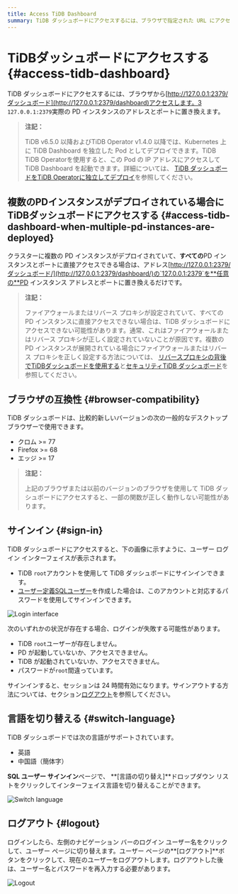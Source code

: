 ```yaml
---
title: Access TiDB Dashboard
summary: TiDB ダッシュボードにアクセスするには、ブラウザで指定された URL にアクセスします。複数の PD インスタンスの場合は、アドレスを任意の PD インスタンスのアドレスとポートに置き換えます。新しいバージョンの Chrome、Firefox、または Edge ブラウザを使用します。TiDB ルート アカウントまたはユーザー定義の SQL ユーザーでサインインします。セッションは 24 時間有効です。英語と中国語を切り替えます。ログアウトするには、ユーザー名をクリックしてから [ログアウト] ボタンをクリックします。
---
```


# TiDBダッシュボードにアクセスする {#access-tidb-dashboard}

TiDB ダッシュボードにアクセスするには、ブラウザから[http://127.0.0.1:2379/ダッシュボード](http://127.0.0.1:2379/dashboard)アクセスします。3 `127.0.0.1:2379`実際の PD インスタンスのアドレスとポートに置き換えます。

> **注記：**
>
> TiDB v6.5.0 以降およびTiDB Operator v1.4.0 以降では、Kubernetes 上に TiDB Dashboard を独立した Pod としてデプロイできます。TiDB TiDB Operatorを使用すると、この Pod の IP アドレスにアクセスして TiDB Dashboard を起動できます。詳細については、 [TiDB ダッシュボードをTiDB Operatorに独立してデプロイ](https://docs.pingcap.com/tidb-in-kubernetes/dev/get-started#deploy-tidb-dashboard-independently)を参照してください。

## 複数のPDインスタンスがデプロイされている場合にTiDBダッシュボードにアクセスする {#access-tidb-dashboard-when-multiple-pd-instances-are-deployed}

クラスターに複数の PD インスタンスがデプロイされていて、**すべての**PD インスタンスとポートに直接アクセスできる場合は、アドレス[http://127.0.0.1:2379/ダッシュボード/](http://127.0.0.1:2379/dashboard/)の`127.0.0.1:2379`を**任意の**PD インスタンス アドレスとポートに置き換えるだけです。

> **注記：**
>
> ファイアウォールまたはリバース プロキシが設定されていて、すべての PD インスタンスに直接アクセスできない場合は、TiDB ダッシュボードにアクセスできない可能性があります。通常、これはファイアウォールまたはリバース プロキシが正しく設定されていないことが原因です。複数の PD インスタンスが展開されている場合にファイアウォールまたはリバース プロキシを正しく設定する方法については、 [リバースプロキシの背後でTiDBダッシュボードを使用する](/dashboard/dashboard-ops-reverse-proxy.md)と[セキュリティTiDB ダッシュボード](/dashboard/dashboard-ops-security.md)を参照してください。

## ブラウザの互換性 {#browser-compatibility}

TiDB ダッシュボードは、比較的新しいバージョンの次の一般的なデスクトップ ブラウザーで使用できます。

-   クロム &gt;= 77
-   Firefox &gt;= 68
-   エッジ &gt;= 17

> **注記：**
>
> 上記のブラウザまたは以前のバージョンのブラウザを使用して TiDB ダッシュボードにアクセスすると、一部の関数が正しく動作しない可能性があります。

## サインイン {#sign-in}

TiDB ダッシュボードにアクセスすると、下の画像に示すように、ユーザー ログイン インターフェイスが表示されます。

-   TiDB `root`アカウントを使用して TiDB ダッシュボードにサインインできます。
-   [ユーザー定義SQLユーザー](/dashboard/dashboard-user.md)を作成した場合は、このアカウントと対応するパスワードを使用してサインインできます。

![Login interface](https://download.pingcap.com/images/docs/dashboard/dashboard-access-login.png)

次のいずれかの状況が存在する場合、ログインが失敗する可能性があります。

-   TiDB `root`ユーザーが存在しません。
-   PD が起動していないか、アクセスできません。
-   TiDB が起動されていないか、アクセスできません。
-   パスワードが`root`間違っています。

サインインすると、セッションは 24 時間有効になります。サインアウトする方法については、セクション[ログアウト](#logout)を参照してください。

## 言語を切り替える {#switch-language}

TiDB ダッシュボードでは次の言語がサポートされています。

-   英語
-   中国語（簡体字）

**SQL ユーザー サインイン**ページで、 **[言語の切り替え]**ドロップダウン リストをクリックしてインターフェイス言語を切り替えることができます。

![Switch language](https://download.pingcap.com/images/docs/dashboard/dashboard-access-switch-language.png)

## ログアウト {#logout}

ログインしたら、左側のナビゲーション バーのログイン ユーザー名をクリックして、ユーザー ページに切り替えます。ユーザー ページの**[ログアウト]**ボタンをクリックして、現在のユーザーをログアウトします。ログアウトした後は、ユーザー名とパスワードを再入力する必要があります。

![Logout](https://download.pingcap.com/images/docs/dashboard/dashboard-access-logout.png)
